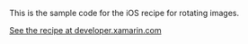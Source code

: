 This is the sample code for the iOS recipe for rotating images.

[See the recipe at developer.xamarin.com](http://developer.xamarin.com/recipes/ios/media/images/rotate_an_image/)
